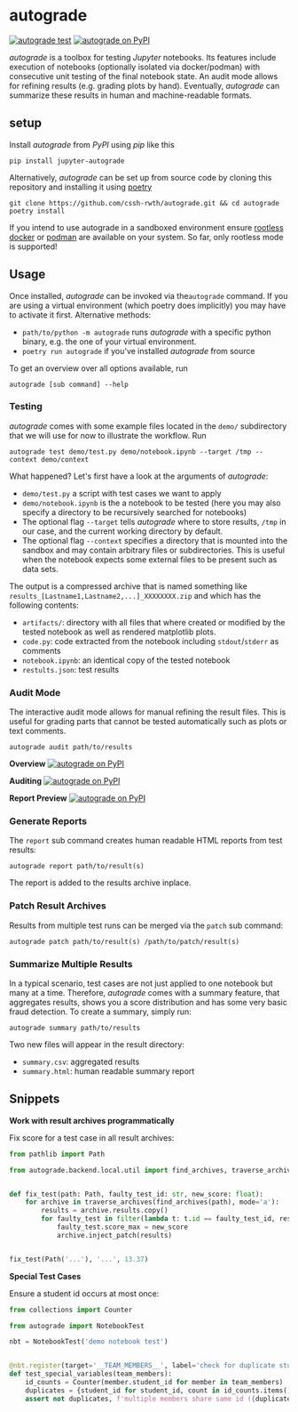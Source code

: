 # autograde

[![autograde test](https://github.com/cssh-rwth/autograde/workflows/test%20autograde/badge.svg)](https://github.com/cssh-rwth/autograde/actions)
[![autograde on PyPI](https://img.shields.io/pypi/v/jupyter-autograde?color=blue&label=jupyter-autograde)](https://pypi.org/project/jupyter-autograde)

*autograde* is a toolbox for testing *Jupyter* notebooks. Its features include execution of notebooks (optionally
isolated via docker/podman) with consecutive unit testing of the final notebook state. An audit mode allows for refining
results (e.g. grading plots by hand). Eventually, *autograde* can summarize these results in human and machine-readable
formats.

## setup

Install _autograde_ from _PyPI_ using _pip_ like this

```shell
pip install jupyter-autograde
```

Alternatively, _autograde_ can be set up from source code by cloning this repository and installing it
using [poetry](https://python-poetry.org/docs/)

```shell
git clone https://github.com/cssh-rwth/autograde.git && cd autograde
poetry install
```

If you intend to use autograde in a sandboxed environment
ensure [rootless docker](docs.docker.com/engine/security/rootless/) or [podman](podman.io/getting-started/installation)
are available on your system. So far, only rootless mode is supported!

## Usage

Once installed, *autograde* can be invoked via the`autograde` command. If you are using a virtual environment (which
poetry does implicitly) you may have to activate it first. Alternative methods:

- `path/to/python -m autograde` runs *autograde* with a specific python binary, e.g. the one of your virtual
  environment.
- `poetry run autograde` if you've installed *autograde* from source

To get an overview over all options available, run

```shell
autograde [sub command] --help
```

### Testing

*autograde* comes with some example files located in the `demo/`
subdirectory that we will use for now to illustrate the workflow. Run

```shell
autograde test demo/test.py demo/notebook.ipynb --target /tmp --context demo/context
```

What happened? Let's first have a look at the arguments of *autograde*:

- `demo/test.py` a script with test cases we want to apply
- `demo/notebook.ipynb` is the a notebook to be tested (here you may also specify a directory to be recursively searched
  for notebooks)
- The optional flag `--target` tells *autograde* where to store results, `/tmp` in our case, and the current working
  directory by default.
- The optional flag `--context` specifies a directory that is mounted into the sandbox and may contain arbitrary files
  or subdirectories. This is useful when the notebook expects some external files to be present such as data sets.

The output is a compressed archive that is named something like
`results_[Lastname1,Lastname2,...]_XXXXXXXX.zip` and which has the following contents:

- `artifacts/`: directory with all files that where created or modified by the tested notebook as well as rendered
  matplotlib plots.
- `code.py`: code extracted from the notebook including
  `stdout`/`stderr` as comments
- `notebook.ipynb`: an identical copy of the tested notebook
- `restults.json`: test results

### Audit Mode

The interactive audit mode allows for manual refining the result files. This is useful for grading parts that cannot be
tested automatically such as plots or text comments.

```shell
autograde audit path/to/results
```

**Overview**
[![autograde on PyPI](assets/overview.png)](assets/overview.png)

**Auditing**
[![autograde on PyPI](assets/audit.png)](assets/audit.png)

**Report Preview**
[![autograde on PyPI](assets/report.png)](assets/report.png)

### Generate Reports

The `report` sub command creates human readable HTML reports from test results:

```shell
autograde report path/to/result(s)
```

The report is added to the results archive inplace.

### Patch Result Archives

Results from multiple test runs can be merged via the `patch` sub command:

```shell
autograde patch path/to/result(s) /path/to/patch/result(s)
```

### Summarize Multiple Results

In a typical scenario, test cases are not just applied to one notebook but many at a time. Therefore, *autograde* comes
with a summary feature, that aggregates results, shows you a score distribution and has some very basic fraud detection.
To create a summary, simply run:

```shell
autograde summary path/to/results
```

Two new files will appear in the result directory:

- `summary.csv`: aggregated results
- `summary.html`: human readable summary report

## Snippets

**Work with result archives programmatically**

Fix score for a test case in all result archives:

```python
from pathlib import Path

from autograde.backend.local.util import find_archives, traverse_archives


def fix_test(path: Path, faulty_test_id: str, new_score: float):
    for archive in traverse_archives(find_archives(path), mode='a'):
        results = archive.results.copy()
        for faulty_test in filter(lambda t: t.id == faulty_test_id, results.unit_test_results):
            faulty_test.score_max = new_score
            archive.inject_patch(results)


fix_test(Path('...'), '...', 13.37)
```

**Special Test Cases**

Ensure a student id occurs at most once:

```python
from collections import Counter

from autograde import NotebookTest

nbt = NotebookTest('demo notebook test')


@nbt.register(target='__TEAM_MEMBERS__', label='check for duplicate student id')
def test_special_variables(team_members):
    id_counts = Counter(member.student_id for member in team_members)
    duplicates = {student_id for student_id, count in id_counts.items() if count > 1}
    assert not duplicates, f'multiple members share same id ({duplicates})'
```


